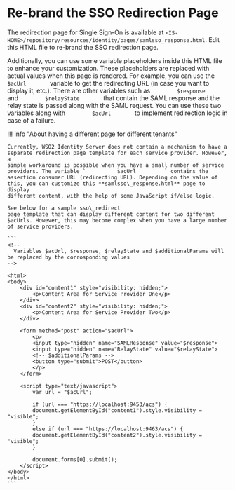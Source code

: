 # Re-brand the SSO Redirection Page

The redirection page for Single Sign-On is available at `<IS-HOME>/repository/resources/identity/pages/samlsso_response.html`. Edit this HTML file to re-brand the SSO redirection page.

Additionally, you can use some variable placeholders inside this HTML
file to enhance your customization. These placeholders are replaced with
actual values when this page is rendered. For example, you can use the
`         $acUrl        ` variable to get the redirecting URL (in case
you want to display it, etc.). There are other variables such as
`         $response        ` and `         $relayState        ` that
contain the SAML response and the relay state is passed along with the
SAML request. You can use these two variables along with
`         $acUrl        ` to implement redirection logic in case of a
failure.

!!! info "About having a different page for different tenants" 

    Currently, WSO2 Identity Server does not contain a mechanism to have a
    separate redirection page template for each service provider. However, a
    simple workaround is possible when you have a small number of service
    providers. The variable `          $acUrl         ` contains the
    assertion consumer URL (redirecting URL). Depending on the value of
    this, you can customize this **samlsso\_response.html** page to display
    different content, with the help of some JavaScript if/else logic. 
    
    See below for a sample sso\_redirect
    page template that can display different content for two different
    $acUrls. However, this may become complex when you have a large number
    of service providers.
    
    ```
    <!-- 
      Variables $acUrl, $response, $relayState and $additionalParams will be replaced by the corrosponding values  
    -->
    
    <html>
    <body>
        <div id="content1" style="visibility: hidden;">
            <p>Content Area for Service Provider One</p>
        </div>
        <div id="content2" style="visibility: hidden;">
            <p>Content Area for Service Provider Two</p>
        </div>
    
        <form method="post" action="$acUrl">
            <p>
            <input type="hidden" name="SAMLResponse" value="$response">
            <input type="hidden" name="RelayState" value="$relayState">
            <!-- $additionalParams -->
            <button type="submit">POST</button>
            </p>
        </form>
    
        <script type="text/javascript">
            var url = "$acUrl";
    
            if (url === "https://localhost:9453/acs") {
            document.getElementById("content1").style.visibility = "visible";
            }
            else if (url === "https://localhost:9463/acs") {
            document.getElementById("content2").style.visibility = "visible";
            }
    
            document.forms[0].submit();           
        </script>
    </body>
    </html>
    ```
